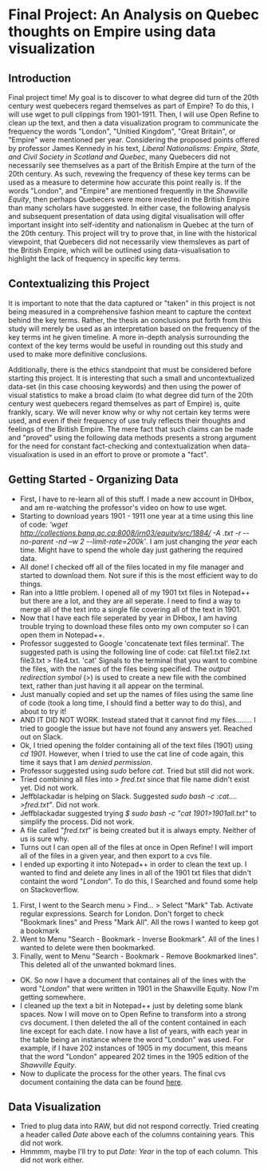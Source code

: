 # Final Project: An Analysis on Quebec thoughts on Empire using data visualization
## Introduction
Final project time! My goal is to discover to what degree did turn of the 20th century west quebecers regard themselves as part of Empire? To do this, I will use wget to pull clippings from 1901-1911. Then, I will use Open Refine to clean up the text, and then a data visualization program to communicate the frequency the words "London", "Unitied Kingdom", "Great Britain", or "Empire" were mentioned per year. Considering the proposed points offered by professor James Kennedy in his text, _Liberal Nationalisms: Empire, State, and Civil Society in Scotland and Quebec_, many Quebecers did not necessarily see themselves as a part of the British Empire at the turn of the 20th century. As such, revewing the frequency of these key terms can be used as a measure to determine how accurate this point really is. If the words "London", and "Empire" are mentioned frequently in the _Shawville Equity_, then perhaps Quebecers were more invested in the British Empire than many scholars have suggested. In either case, the following analysis and subsequent presentation of data using digital visualisation will offer important insight into self-identity and nationalism in Quebec at the turn of the 20th century. This project will try to prove that, in line with the historical viewpoint, that Quebecers did not necessarily view themsleves as part of the British Empire, which will be outlined using data-visualisation to highlight the lack of frequency in specific key terms. 
## Contextualizing this Project
It is important to note that the data captured or "taken" in this project is not being measured in a comprehensive fashion meant to capture the context behind the key terms. Rather, the thesis an conclusions put forth from this study will merely be used as an interpretation based on the frequency of the key terms int he given timeline. A more in-depth analysis surrounding the context of the key terms would be useful in rounding out this study and used to make more definitive conclusions.

Additionally, there is the ethics standpoint that must be considered before starting this project. It is interesting that such a small and uncontextualized data-set (in this case choosing keywords) and then using the power of visual statistics to make a broad claim (to what degree did turn of the 20th century west quebecers regard themselves as part of Empire) is, quite frankly, scary. We will never know why or why not certain key terms were used, and even if their frequency of use truly reflects their thoughts and feelings of the British Empire. The mere fact that such claims can be made and "proved" using the following data methods presents a strong argument for the need for constant fact-checking and contextualization when data-visualixation is used in an effort to prove or promote a "fact". 

## Getting Started - Organizing Data
- First, I have to re-learn all of this stuff. I made a new account in DHbox, and am re-watching the professor's video on how to use wget.
- Starting to download years 1901 - 1911 one year at a time using this line of code: *'wget http://collections.banq.qc.ca:8008/jrn03/equity/src/1884/ -A .txt -r --no-parent -nd –w 2 --limit-rate=200k'*. I am just changing the *year* each time. Might have to spend the whole day just gathering the required data.
- All done! I checked off all of the files located in my file manager and started to download them. Not sure if this is the most efficient way to do things.
- Ran into a little problem. I opened all of my 1901 txt files in Notepad++ but there are a lot, and they are all seperate. I need to find a way to merge all of the text into a single file covering all of the text in 1901.
- Now that I have each file seperated by year in DHbox, I am having trouble trying to download these files onto my own computer so I can open them in Notepad++.
- Professor suggested to Google 'concatenate text files terminal'. The suggested path is using the following line of code: cat file1.txt file2.txt file3.txt > file4.txt. 'cat' Signals to the terminal that you want to combine the files, with the names of the files being specified. The _output redirection symbol_ (>) is used to create a new file with the combined text, rather than just having it all appear on the terminal.
- Just manually copied and set up the names of files using the same line of code (took a long time, I should find a better way to do this), and about to try it!
- AND IT DID NOT WORK. Instead stated that it cannot find my files........ I tried to google the issue but have not found any answers yet. Reached out on Slack.
- Ok, I tried opening the folder containing all of the text files (1901) using _cd 1901_. However, when I tried to use the cat line of code again, this time it says that I am _denied permission_. 
- Professor suggested using _sudo_ before _cat_. Tried but still did not work.
- Tried combining all files into _> fred.txt_ since that file name didn't exist yet. Did not work.
- Jeffblackadar is helping on Slack. Suggested _sudo bash -c :cat.... >fred.txt"_. Did not work.
- Jeffblackadar suggested trying _$ sudo bash -c "cat *1901*>1901all.txt"_ to simplify the process. Did not work.
- A file called "_fred.txt_" is being created but it is always empty. Neither of us is sure why.
- Turns out I can open all of the files at once in Open Refine! I will import all of the files in a given year, and then export to a cvs file.
- I ended up exporting it into Notepad++ in order to clean the text up. I wanted to find and delete any lines in all of the 1901 txt files that didn't containt the word "_London_". To do this, I Searched and found some help on Stackoverflow. 

1) First, I went to the Search menu > Find... > Select "Mark" Tab. Activate regular expressions. Search for London. Don't forget to check "Bookmark lines" and Press "Mark All". All the rows I wanted to keep got a bookmark
2) Went to Menu "Search - Bookmark - Inverse Bookmark". All of the lines I wanted to delete were then bookmarked. 
3) Finally, went to Menu "Search - Bookmark - Remove Bookmarked lines". This deleted all of the unwanted bokmard lines.
 
 - OK. So now I have a document that containes all of the lines with the word "_London_" that were written in 1901 in the Shawville Equity. Now I'm getting somewhere.
 - I cleaned up the text a bit in Notepad++ just by deleting some blank spaces. Now I will move on to Open Refine to transform into a strong cvs document. I then deleted the all of the content contained in each line except for each date. I now have a list of years, with each year in the table being an instance where the word "London" was used. For example, if I have 202 instances of 1905 in my document, this means that the word "London" appeared 202 times in the 1905 edition of the _Shawville Equity_.
 - Now to duplicate the process for the other years. The final cvs document containing the data can be found [here](https://github.com/CodySamuelson/FinalProjectHIST3814o/blob/master/London(1901-1911).cvs.csv).
## Data Visualization
- Tried to plug data into RAW, but did not respond correctly. Tried creating a header called _Date_ above each of the columns containing years. This did not work.
- Hmmmm, maybe I'll try to put _Date: Year_ in the top of each column. This did not work either.

 
